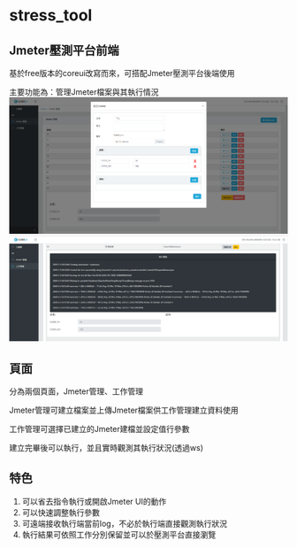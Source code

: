 # stress_tool

## Jmeter壓測平台前端
基於free版本的coreui改寫而來，可搭配Jmeter壓測平台後端使用

主要功能為：管理Jmeter檔案與其執行情況
![image](https://github.com/Talence0329/stress_tool/blob/master/jmeter_edit.png)
![image](https://github.com/Talence0329/stress_tool/blob/master/work_exec.png)

## 頁面
分為兩個頁面，Jmeter管理、工作管理

Jmeter管理可建立檔案並上傳Jmeter檔案供工作管理建立資料使用

工作管理可選擇已建立的Jmeter建檔並設定值行參數

建立完畢後可以執行，並且實時觀測其執行狀況(透過ws)

## 特色
1. 可以省去指令執行或開啟Jmeter UI的動作
2. 可以快速調整執行參數
3. 可遠端接收執行端當前log，不必於執行端直接觀測執行狀況
4. 執行結果可依照工作分別保留並可以於壓測平台直接瀏覽
